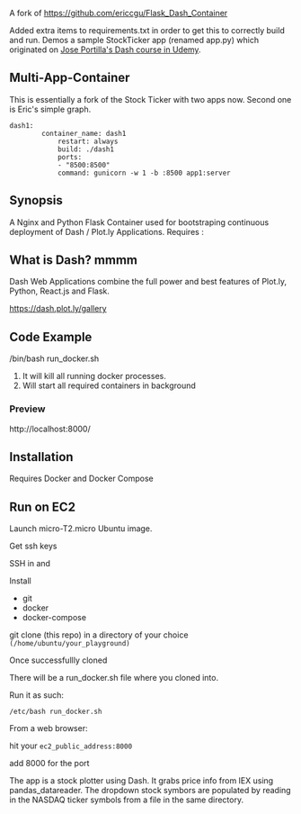 A fork of 
https://github.com/ericcgu/Flask_Dash_Container

Added extra items to requirements.txt in order to get this to correctly build and run.
Demos a sample StockTicker app (renamed app.py) which originated 
on [Jose Portilla's Dash course in Udemy](https://www.udemy.com/interactive-python-dashboards-with-plotly-and-dash/learn/v4/overview).

## Multi-App-Container 

This is essentially a fork of the Stock Ticker with two apps now. Second one is Eric's simple graph.

    dash1:
            container_name: dash1
                restart: always
                build: ./dash1
                ports:
                - "8500:8500"
                command: gunicorn -w 1 -b :8500 app1:server

## Synopsis
A Nginx and Python Flask Container used for bootstraping continuous deployment of Dash / Plot.ly Applications.
Requires :


    
    

## What is Dash? mmmm

Dash Web Applications combine the full power and best features of Plot.ly, Python, React.js and Flask.

https://dash.plot.ly/gallery

## Code Example

/bin/bash run_docker.sh

1. It will kill all running docker processes.
2. Will start all required containers in background

### Preview

http://localhost:8000/


## Installation

Requires Docker and Docker Compose

## Run on EC2

Launch micro-T2.micro Ubuntu image.

Get ssh keys

SSH in and 

Install 
* git
* docker
* docker-compose

git clone (this repo) in a directory of your choice `(/home/ubuntu/your_playground)`

Once successfullly cloned

There will be a run_docker.sh file where you cloned into.

Run it as such:

`/etc/bash run_docker.sh`

From a web browser:

hit your `ec2_public_address:8000`    

add 8000 for the port

The app is a stock plotter using Dash.
It grabs price info from IEX using pandas_datareader.
The dropdown stock symbors are populated by reading in the NASDAQ ticker symbols from a file in the same directory.





